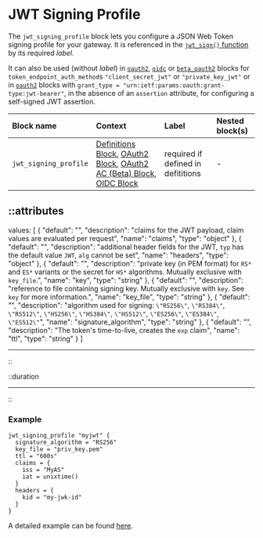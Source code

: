 # JWT Signing Profile

The `jwt_signing_profile` block lets you configure a JSON Web Token signing
profile for your gateway. It is referenced in the [`jwt_sign()` function](/configuration/functions)
by its required _label_.

It can also be used (without _label_) in [`oauth2`](oauth2), [`oidc`](oidc) or
[`beta_oauth2`](beta_oauth2) blocks for `token_endpoint_auth_method`s `"client_secret_jwt"`
or `"private_key_jwt"` or in [`oauth2`](oauth2) blocks with
`grant_type = "urn:ietf:params:oauth:grant-type:jwt-bearer"`, in the absence of an
`assertion` attribute, for configuring a self-signed JWT assertion.

| Block name            | Context                                                                                                             | Label                              | Nested block(s) |
|:----------------------|:--------------------------------------------------------------------------------------------------------------------|:-----------------------------------|:----------------|
| `jwt_signing_profile` | [Definitions Block](/configuration/block/definitions), [OAuth2 Block](oauth2), [OAuth2 AC (Beta) Block](beta_oauth2), [OIDC Block](oidc) | required if defined in defititions | -               |


::attributes
---
values: [
  {
    "default": "",
    "description": "claims for the JWT payload, claim values are evaluated per request",
    "name": "claims",
    "type": "object"
  },
  {
    "default": "",
    "description": "additional header fields for the JWT, `typ` has the default value `JWT`, `alg` cannot be set",
    "name": "headers",
    "type": "object"
  },
  {
    "default": "",
    "description": "private key (in PEM format) for `RS*` and `ES*` variants or the secret for `HS*` algorithms. Mutually exclusive with `key_file`.",
    "name": "key",
    "type": "string"
  },
  {
    "default": "",
    "description": "reference to file containing signing key. Mutually exclusive with `key`. See `key` for more information.",
    "name": "key_file",
    "type": "string"
  },
  {
    "default": "",
    "description": "algorithm used for signing: `\"RS256\"`, `\"RS384\"`, `\"RS512\"`, `\"HS256\"`, `\"HS384\"`, `\"HS512\"`, `\"ES256\"`, `\"ES384\"`, `\"ES512\"`",
    "name": "signature_algorithm",
    "type": "string"
  },
  {
    "default": "",
    "description": "The token's time-to-live, creates the `exp` claim",
    "name": "ttl",
    "type": "string"
  }
]

---
::


::duration

---
::

### Example

```hcl
jwt_signing_profile "myjwt" {
  signature_algorithm = "RS256"
  key_file = "priv_key.pem"
  ttl = "600s"
  claims = {
    iss = "MyAS"
    iat = unixtime()
  }
  headers = {
    kid = "my-jwk-id"
  }
}
```

A detailed example can be found [here](https://github.com/avenga/couper-examples/blob/master/creating-jwt/README.md).
